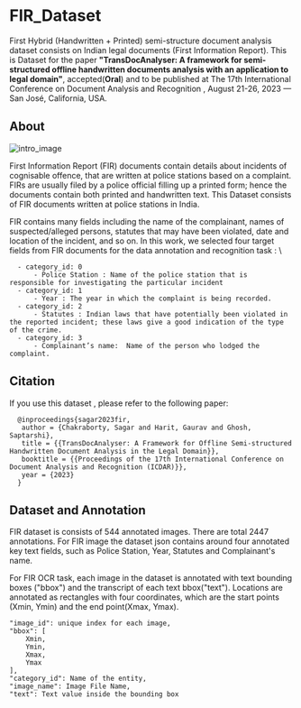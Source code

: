# FIR_Dataset

First Hybrid (Handwritten + Printed) semi-structure document analysis dataset consists on Indian legal documents (First Information Report). This is Dataset for the paper **"TransDocAnalyser: A framework for semi-structured offline handwritten documents analysis with an application to legal domain"**, accepted(**Oral**) and to be published at The 17th International Conference on Document Analysis and Recognition , August 21-26, 2023 — San José, California, USA.

## About

![intro_image](https://drive.google.com/uc?id=1JWP-WAtr5Glo_fCiGGeKnN1zom3ZvCfX&export=download) 


First Information Report (FIR) documents contain details about incidents of cognisable offence, that are written at police stations based on a complaint.
FIRs are usually filed by a police official filling up a printed form; hence the documents contain both printed and handwritten text. This Dataset consists of FIR documents written at police stations in India. 

FIR contains many fields including the name of the complainant, names of suspected/alleged persons, statutes that may have been violated, date and location of the incident, and so on. In this work, we selected four target fields from FIR documents for the data annotation and recognition task : \

```
  - category_id: 0
      - Police Station : Name of the police station that is responsible for investigating the particular incident  
  - category_id: 1
      - Year : The year in which the complaint is being recorded.
  - category_id: 2
      - Statutes : Indian laws that have potentially been violated in the reported incident; these laws give a good indication of the type of the crime. 
  - category_id: 3
      - Complainant’s name:  Name of the person who lodged the complaint.  
```
## Citation
If you use this dataset , please refer to the following paper:
```
  @inproceedings{sagar2023fir,
   author = {Chakraborty, Sagar and Harit, Gaurav and Ghosh, Saptarshi},
   title = {{TransDocAnalyser: A Framework for Offline Semi-structured Handwritten Document Analysis in the Legal Domain}},
   booktitle = {{Proceedings of the 17th International Conference on Document Analysis and Recognition (ICDAR)}},
   year = {2023}
  }
 ```
## Dataset and Annotation

FIR dataset is consists of 544 annotated images. There are total 2447 annotations. For FIR image the dataset json contains around four annotated key text fields, such as Police Station, Year, Statutes and Complainant's name. 

For FIR OCR task, each image in the dataset is annotated with text bounding boxes ("bbox") and the transcript of each text bbox("text"). Locations are annotated as rectangles with four coordinates, which are the start points (Xmin, Ymin) and the end point(Xmax, Ymax). 

```
"image_id": unique index for each image,
"bbox": [
    Xmin,
    Ymin,
    Xmax,
    Ymax
],
"category_id": Name of the entity,
"image_name": Image File Name,
"text": Text value inside the bounding box
```


